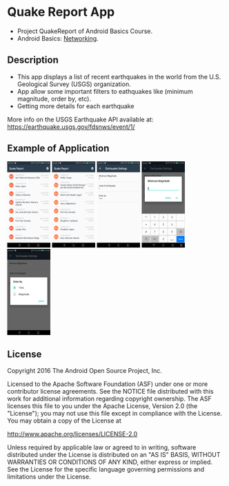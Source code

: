# Quake Report App

* Project QuakeReport of Android Basics Course.
* Android Basics: [Networking](https://classroom.udacity.com/courses/ud843).

## Description

* This app displays a list of recent earthquakes in the world
from the U.S. Geological Survey (USGS) organization.
* App allow some important filters to eathquakes like (minimum magnitude, order by, etc).
* Getting more details for each earthquake


More info on the USGS Earthquake API available at:
https://earthquake.usgs.gov/fdsnws/event/1/

## Example of Application

<img src="https://github.com/YahiaAshraf74/QuakeReport/blob/master/screenshots/1.png"  width="100" height="200"/>
<img src="https://github.com/YahiaAshraf74/QuakeReport/blob/master/screenshots/2.png"  width="100" height="200"/>
<img src="https://github.com/YahiaAshraf74/QuakeReport/blob/master/screenshots/3.png"  width="100" height="200"/>
<img src="https://github.com/YahiaAshraf74/QuakeReport/blob/master/screenshots/4.png"  width="100" height="200"/>
<img src="https://github.com/YahiaAshraf74/QuakeReport/blob/master/screenshots/5.png"  width="100" height="200"/>





License
-------

Copyright 2016 The Android Open Source Project, Inc.

Licensed to the Apache Software Foundation (ASF) under one or more contributor
license agreements.  See the NOTICE file distributed with this work for
additional information regarding copyright ownership.  The ASF licenses this
file to you under the Apache License, Version 2.0 (the "License"); you may not
use this file except in compliance with the License.  You may obtain a copy of
the License at

http://www.apache.org/licenses/LICENSE-2.0

Unless required by applicable law or agreed to in writing, software
distributed under the License is distributed on an "AS IS" BASIS, WITHOUT
WARRANTIES OR CONDITIONS OF ANY KIND, either express or implied.  See the
License for the specific language governing permissions and limitations under
the License.
